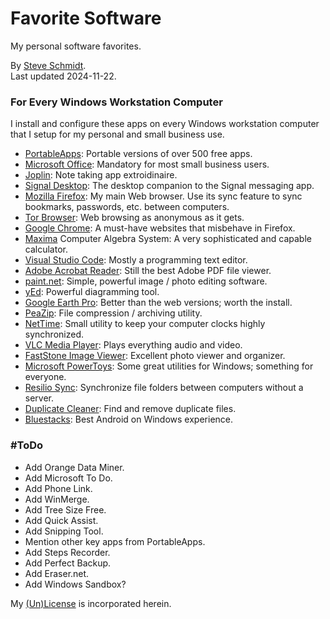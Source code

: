
# Favorite Software
My personal software favorites.

By [Steve Schmidt](mailto:steve@czmyt.com).<br />
Last updated 2024-11-22.

### For Every Windows Workstation Computer

I install and configure these apps on every Windows workstation computer that I setup for my personal and small business use.

- [PortableApps](https://portableapps.com/): Portable versions of over 500 free apps.
- [Microsoft Office](https://www.microsoft.com/en-us/microsoft-365/): Mandatory for most small business users.
- [Joplin](https://joplinapp.org/): Note taking app extroidinaire.
- [Signal Desktop](https://signal.org/download/): The desktop companion to the Signal messaging app.
- [Mozilla Firefox](https://www.mozilla.org/en-US/firefox/new/): My main Web browser. Use its sync feature to sync bookmarks, passwords, etc. between computers.
- [Tor Browser](https://www.torproject.org/download/): Web browsing as anonymous as it gets.
- [Google Chrome](https://www.google.com/chrome/index.html): A must-have websites that misbehave in Firefox.
- [Maxima](https://maxima.sourceforge.io/) Computer Algebra System: A very sophisticated and capable calculator.
- [Visual Studio Code](https://code.visualstudio.com/): Mostly a programming text editor.
- [Adobe Acrobat Reader](https://get.adobe.com/reader/): Still the best Adobe PDF file viewer.
- [paint.net](https://getpaint.net/): Simple, powerful image / photo editing software.
- [yEd](https://www.yworks.com/products/yed): Powerful diagramming tool.
- [Google Earth Pro](https://www.google.com/earth/about/versions/): Better than the web versions; worth the install.
- [PeaZip](https://peazip.github.io/): File compression / archiving utility.
- [NetTime](https://timesynctool.com/): Small utility to keep your computer clocks highly synchronized.
- [VLC Media Player](https://www.videolan.org/vlc/): Plays everything audio and video.
- [FastStone Image Viewer](https://www.faststone.org/): Excellent photo viewer and organizer.
- [Microsoft PowerToys](https://learn.microsoft.com/en-us/windows/powertoys/): Some great utilities for Windows; something for everyone.
- [Resilio Sync](https://www.resilio.com/sync/): Synchronize file folders between computers without a server.
- [Duplicate Cleaner](https://www.digitalvolcano.co.uk/dcdownload_versions.html): Find and remove duplicate files.
- [Bluestacks](https://www.bluestacks.com/): Best Android on Windows experience.

### #ToDo

- Add Orange Data Miner.
- Add Microsoft To Do.
- Add Phone Link.
- Add WinMerge.
- Add Tree Size Free.
- Add Quick Assist.
- Add Snipping Tool.
- Mention other key apps from PortableApps.
- Add Steps Recorder.
- Add Perfect Backup.
- Add Eraser.net.
- Add Windows Sandbox?

My [(Un)License](UNLICENSE.md) is incorporated herein.
